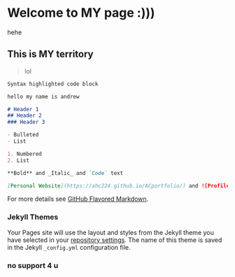 # Welcome to MY page :)))

hehe

## This is MY territory

>lol

```markdown
Syntax highlighted code block

hello my name is andrew

# Header 1
## Header 2
### Header 3

- Bulleted
- List

1. Numbered
2. List

**Bold** and _Italic_ and `Code` text

[Personal Website](https://ahc224.github.io/ACportfolio/) and ![Profile](https://upload.wikimedia.org/wikipedia/en/thumb/e/ef/LUwithShield-CMYK.svg/1200px-LUwithShield-CMYK.svg.png)
```

For more details see [GitHub Flavored Markdown](https://guides.github.com/features/mastering-markdown/).

### Jekyll Themes

Your Pages site will use the layout and styles from the Jekyll theme you have selected in your [repository settings](https://github.com/ahc224/ACportfolio/settings). The name of this theme is saved in the Jekyll `_config.yml` configuration file.

### no support 4 u
